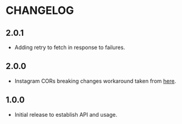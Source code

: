 # CHANGELOG

## 2.0.1

- Adding retry to fetch in response to failures.

## 2.0.0

- Instagram CORs breaking changes workaround taken from [here](https://github.com/jsanahuja/InstagramFeed/commit/3fcb4bf7d8e56fc56fc8efe2a3b7d467ab3bcd5c#diff-0eb547304658805aad788d320f10bf1f292797b5e6d745a3bf617584da017051R319).

## 1.0.0

- Initial release to establish API and usage.
